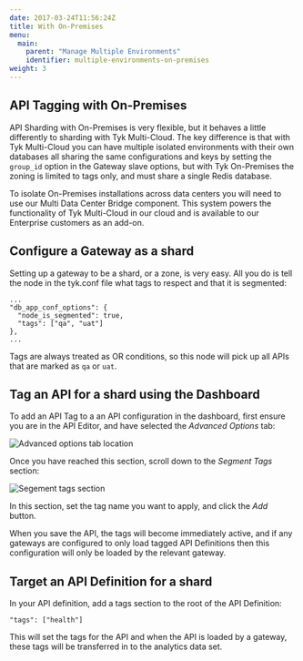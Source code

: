 ```yaml
---
date: 2017-03-24T11:56:24Z
title: With On-Premises
menu: 
  main:
    parent: "Manage Multiple Environments"
    identifier: multiple-environments-on-premises
weight: 3
---
```


## <a name="api-tagging"></a>API Tagging with On-Premises

API Sharding with On-Premises is very flexible, but it behaves a little differently to sharding with Tyk Multi-Cloud. The key difference is that with Tyk Multi-Cloud you can have multiple isolated environments with their own databases all sharing the same configurations and keys by setting the `group_id` option in the Gateway slave options, but with Tyk On-Premises the zoning is limited to tags only, and must share a single Redis database.

To isolate On-Premises installations across data centers you will need to use our Multi Data Center Bridge component. This system powers the functionality of Tyk Multi-Cloud in our cloud and is available to our Enterprise customers as an add-on.

## <a name="configure-gateway-as-shard"></a> Configure a Gateway as a shard

Setting up a gateway to be a shard, or a zone, is very easy. All you do is tell the node in the tyk.conf file what tags to respect and that it is segmented:

```{.copyWrapper}
...
"db_app_conf_options": {
  "node_is_segmented": true,
  "tags": ["qa", "uat"]
},
...
```

Tags are always treated as OR conditions, so this node will pick up all APIs that are marked as `qa` or `uat`.

## <a name="tag-api-with-dashboard"></a> Tag an API for a shard using the Dashboard

To add an API Tag to a an API configuration in the dashboard, first ensure you are in the API Editor, and have selected the *Advanced Options* tab:

![Advanced options tab location](/docs/img/dashboard/system-management/api_designer_advanced_2.5.png)

Once you have reached this section, scroll down to the *Segment Tags* section:

![Segement tags section](/docs/img/dashboard/system-management/segments_tags_2.5.png)

In this section, set the tag name you want to apply, and click the *Add* button.

When you save the API, the tags will become immediately active, and if any gateways are configured to only load tagged API Definitions then this configuration will only be loaded by the relevant gateway.

## <a name="target-api-definition-for-shard"></a> Target an API Definition for a shard

In your API definition, add a tags section to the root of the API Definition:

```{.copyWrapper}
"tags": ["health"]
```

This will set the tags for the API and when the API is loaded by a gateway, these tags will be transferred in to the analytics data set.